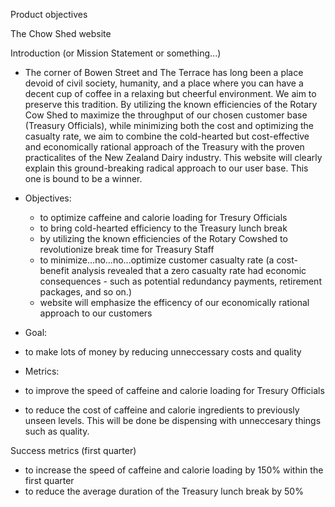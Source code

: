 Product objectives

The Chow Shed website

Introduction (or Mission Statement or something...)
 - The corner of Bowen Street and The Terrace has long been a place devoid of civil society, humanity, and a place where you can have a decent cup of coffee in a relaxing but cheerful environment. We aim to preserve this tradition. By utilizing the known efficiencies of the Rotary Cow Shed to maximize the throughput of our chosen customer base (Treasury Officials), while minimizing both the cost and optimizing the casualty rate, we aim to combine the cold-hearted but cost-effective and economically rational approach of the Treasury with the proven practicalites of the New Zealand Dairy industry. This website will clearly explain this ground-breaking radical approach to our user base. This one is bound to be a winner. 


 - Objectives:
   - to optimize caffeine and calorie loading for Tresury Officials
   - to bring cold-hearted efficiency to the Treasury lunch break
   - by utilizing the known efficiencies of the Rotary Cowshed to revolutionize break time for Treasury Staff
   - to minimize...no...no...optimize customer casualty rate (a cost-benefit analysis revealed that a zero casualty rate had economic consequences - such as potential redundancy payments, retirement packages, and so on.)
   - website will emphasize the efficency of our economically rational approach to our customers

 - Goal:
  - to make lots of money by reducing unneccessary costs and quality

 - Metrics:
  - to improve the speed of caffeine and calorie loading for Tresury Officials
  - to reduce the cost of caffeine and calorie ingredients to previously unseen levels. This will be done be dispensing with unneccesary things such as quality.


 Success metrics (first quarter)
  - to increase the speed of caffeine and calorie loading by 150% within the first quarter
  - to reduce the average duration of the Treasury lunch break by 50%
